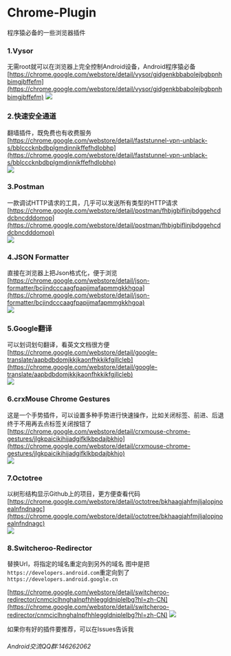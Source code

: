 # Chrome-Plugin
程序猿必备的一些浏览器插件


### 1.Vysor
无需root就可以在浏览器上完全控制Android设备，Android程序猿必备
[https://chrome.google.com/webstore/detail/vysor/gidgenkbbabolejbgbpnhbimgjbffefm](https://chrome.google.com/webstore/detail/vysor/gidgenkbbabolejbgbpnhbimgjbffefm)
![](Screenshots/vysor.gif)

### 2.快速安全通道
翻墙插件，既免费也有收费服务  
[https://chrome.google.com/webstore/detail/faststunnel-vpn-unblack-s/bblcccknbdbplgmdjnnikffefhdlobhp](https://chrome.google.com/webstore/detail/faststunnel-vpn-unblack-s/bblcccknbdbplgmdjnnikffefhdlobhp)  
![](Screenshots/fanqiang.png)

### 3.Postman
一款调试HTTP请求的工具，几乎可以发送所有类型的HTTP请求
[https://chrome.google.com/webstore/detail/postman/fhbjgbiflinjbdggehcddcbncdddomop](https://chrome.google.com/webstore/detail/postman/fhbjgbiflinjbdggehcddcbncdddomop)  
![](Screenshots/postman.jpg)

### 4.JSON Formatter
直接在浏览器上把Json格式化，便于浏览  
[https://chrome.google.com/webstore/detail/json-formatter/bcjindcccaagfpapjjmafapmmgkkhgoa](https://chrome.google.com/webstore/detail/json-formatter/bcjindcccaagfpapjjmafapmmgkkhgoa)  
![](Screenshots/jsomformatter.jpg)

### 5.Google翻译
可以划词划句翻译，看英文文档很方便  
[https://chrome.google.com/webstore/detail/google-translate/aapbdbdomjkkjkaonfhkkikfgjllcleb](https://chrome.google.com/webstore/detail/google-translate/aapbdbdomjkkjkaonfhkkikfgjllcleb)  
![](Screenshots/google_translate.gif)

### 6.crxMouse Chrome Gestures
这是一个手势插件，可以设置多种手势进行快速操作，比如关闭标签、前进、后退  
终于不用再去点标签关闭按钮了  
[https://chrome.google.com/webstore/detail/crxmouse-chrome-gestures/jlgkpaicikihijadgifklkbpdajbkhjo](https://chrome.google.com/webstore/detail/crxmouse-chrome-gestures/jlgkpaicikihijadgifklkbpdajbkhjo)  
![](Screenshots/crxMouse_1.gif)

### 7.Octotree
以树形结构显示Github上的项目，更方便查看代码  
[https://chrome.google.com/webstore/detail/octotree/bkhaagjahfmjljalopjnoealnfndnagc](https://chrome.google.com/webstore/detail/octotree/bkhaagjahfmjljalopjnoealnfndnagc)  
![](Screenshots/octotree.jpg)

### 8.Switcheroo-Redirector
替换Url，将指定的域名重定向到另外的域名
图中是把`https://developers.android.com`重定向到了`https://developers.android.google.cn`  

[https://chrome.google.com/webstore/detail/switcheroo-redirector/cnmciclhnghalnpfhhleggldniplelbg?hl=zh-CN](https://chrome.google.com/webstore/detail/switcheroo-redirector/cnmciclhnghalnpfhhleggldniplelbg?hl=zh-CN) 
![](Screenshots/switcheroo-redirector.gif)



如果你有好的插件要推荐，可以在Issues告诉我
###### Android交流QQ群:146262062
